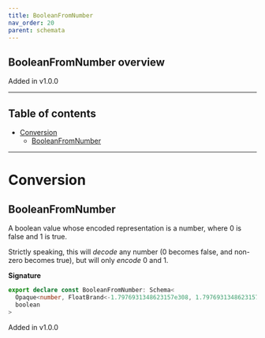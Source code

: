 ```yaml
---
title: BooleanFromNumber
nav_order: 20
parent: schemata
---
```


## BooleanFromNumber overview

Added in v1.0.0

---

<h2 class="text-delta">Table of contents</h2>

- [Conversion](#conversion)
  - [BooleanFromNumber](#booleanfromnumber)

---

# Conversion

## BooleanFromNumber

A boolean value whose encoded representation is a number, where 0 is false and 1 is true.

Strictly speaking, this will _decode_ any number (0 becomes false, and non-zero becomes
true), but will only _encode_ 0 and 1.

**Signature**

```ts
export declare const BooleanFromNumber: Schema<
  Opaque<number, FloatBrand<-1.7976931348623157e308, 1.7976931348623157e308>>,
  boolean
>
```

Added in v1.0.0
